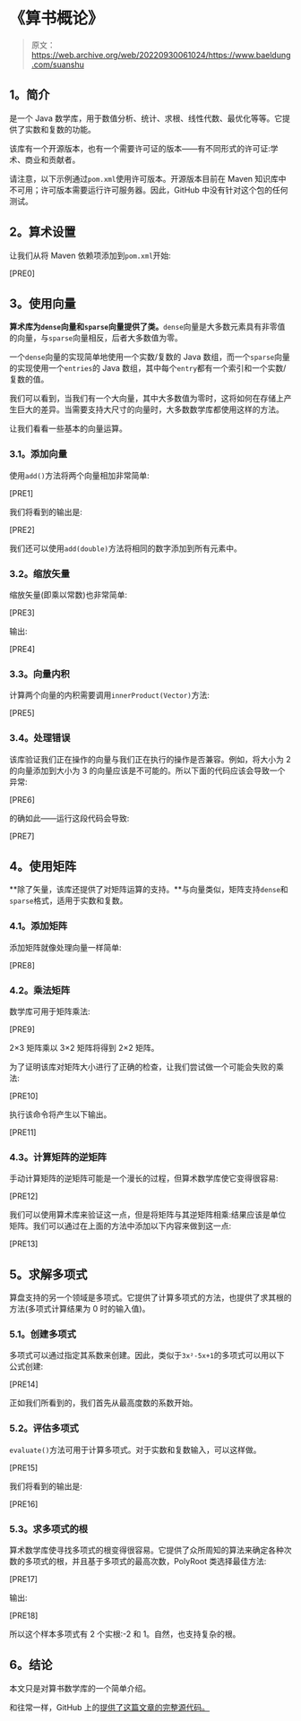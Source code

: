 # 《算书概论》

> 原文：<https://web.archive.org/web/20220930061024/https://www.baeldung.com/suanshu>

## **1。简介**

是一个 Java 数学库，用于数值分析、统计、求根、线性代数、最优化等等。它提供了实数和复数的功能。

该库有一个开源版本，也有一个需要许可证的版本——有不同形式的许可证:学术、商业和贡献者。

请注意，以下示例通过`pom.xml`使用许可版本。开源版本目前在 Maven 知识库中不可用；许可版本需要运行许可服务器。因此，GitHub 中没有针对这个包的任何测试。

## **2。算术设置**

让我们从将 Maven 依赖项添加到`pom.xml`开始:

[PRE0]

## **3。使用向量**

**算术库为`dense`向量和`sparse`向量提供了类。**`dense`向量是大多数元素具有非零值的向量，与`sparse`向量相反，后者大多数值为零。

一个`dense`向量的实现简单地使用一个实数/复数的 Java 数组，而一个`sparse`向量的实现使用一个`entries`的 Java 数组，其中每个`entry`都有一个索引和一个实数/复数的值。

我们可以看到，当我们有一个大向量，其中大多数值为零时，这将如何在存储上产生巨大的差异。当需要支持大尺寸的向量时，大多数数学库都使用这样的方法。

让我们看看一些基本的向量运算。

### **3.1。添加向量**

使用`add()`方法将两个向量相加非常简单:

[PRE1]

我们将看到的输出是:

[PRE2]

我们还可以使用`add(double)`方法将相同的数字添加到所有元素中。

### **3.2。缩放矢量**

缩放矢量(即乘以常数)也非常简单:

[PRE3]

输出:

[PRE4]

### **3.3。向量内积**

计算两个向量的内积需要调用`innerProduct(Vector)`方法:

[PRE5]

### **3.4。处理错误**

该库验证我们正在操作的向量与我们正在执行的操作是否兼容。例如，将大小为 2 的向量添加到大小为 3 的向量应该是不可能的。所以下面的代码应该会导致一个异常:

[PRE6]

的确如此——运行这段代码会导致:

[PRE7]

## **4。使用矩阵**

**除了矢量，该库还提供了对矩阵运算的支持。**与向量类似，矩阵支持`dense`和`sparse`格式，适用于实数和复数。

### **4.1。添加矩阵**

添加矩阵就像处理向量一样简单:

[PRE8]

### **4.2。乘法矩阵**

数学库可用于矩阵乘法:

[PRE9]

2×3 矩阵乘以 3×2 矩阵将得到 2×2 矩阵。

为了证明该库对矩阵大小进行了正确的检查，让我们尝试做一个可能会失败的乘法:

[PRE10]

执行该命令将产生以下输出。

[PRE11]

### **4.3。计算矩阵的逆矩阵**

手动计算矩阵的逆矩阵可能是一个漫长的过程，但算术数学库使它变得很容易:

[PRE12]

我们可以使用算术库来验证这一点，但是将矩阵与其逆矩阵相乘:结果应该是单位矩阵。我们可以通过在上面的方法中添加以下内容来做到这一点:

[PRE13]

## **5。求解多项式**

算盘支持的另一个领域是多项式。它提供了计算多项式的方法，也提供了求其根的方法(多项式计算结果为 0 时的输入值)。

### **5.1。创建多项式**

多项式可以通过指定其系数来创建。因此，类似于`3x²-5x+1`的多项式可以用以下公式创建:

[PRE14]

正如我们所看到的，我们首先从最高度数的系数开始。

### 5.2。评估多项式

`evaluate()`方法可用于计算多项式。对于实数和复数输入，可以这样做。

[PRE15]

我们将看到的输出是:

[PRE16]

### 5.3。求多项式的根

算术数学库使寻找多项式的根变得很容易。它提供了众所周知的算法来确定各种次数的多项式的根，并且基于多项式的最高次数，PolyRoot 类选择最佳方法:

[PRE17]

输出:

[PRE18]

所以这个样本多项式有 2 个实根:-2 和 1。自然，也支持复杂的根。

## **6。结论**

本文只是对算书数学库的一个简单介绍。

和往常一样，GitHub 上的[提供了这篇文章的完整源代码。](https://web.archive.org/web/20221208143919/https://github.com/eugenp/tutorials/tree/master/libraries-data-2)